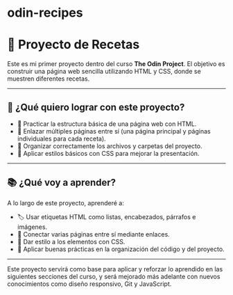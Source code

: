 # odin-recipes
# 🍝 Proyecto de Recetas

Este es mi primer proyecto dentro del curso **The Odin Project**. El objetivo es construir una página web sencilla utilizando HTML y CSS, donde se muestren diferentes recetas.

---

## 🎯 ¿Qué quiero lograr con este proyecto?

- 🧱 Practicar la estructura básica de una página web con HTML.
- 🔗 Enlazar múltiples páginas entre sí (una página principal y páginas individuales para cada receta).
- 📁 Organizar correctamente los archivos y carpetas del proyecto.
- 🎨 Aplicar estilos básicos con CSS para mejorar la presentación.

---

## 📚 ¿Qué voy a aprender?

A lo largo de este proyecto, aprenderé a:

- 🏷️ Usar etiquetas HTML como listas, encabezados, párrafos e imágenes.
- 🔄 Conectar varias páginas entre sí mediante enlaces.
- 💅 Dar estilo a los elementos con CSS.
- 🧠 Aplicar buenas prácticas en la organización del código y del proyecto.

---

Este proyecto servirá como base para aplicar y reforzar lo aprendido en las siguientes secciones del curso, y será mejorado más adelante con nuevos conocimientos como diseño responsivo, Git y JavaScript.
